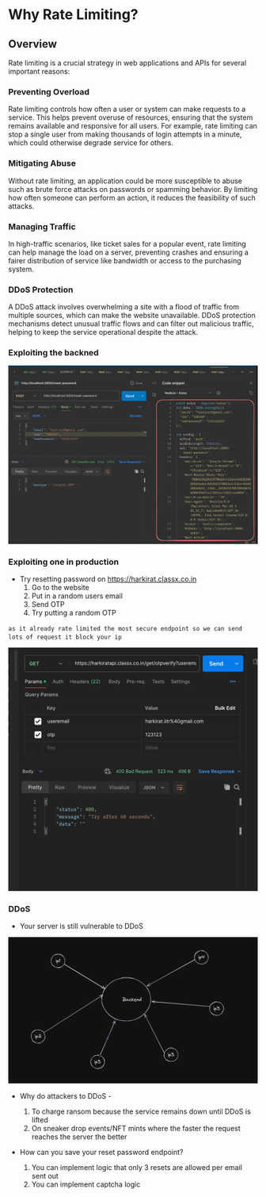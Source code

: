 # Why Rate Limiting?

## Overview

Rate limiting is a crucial strategy in web applications and APIs for several important reasons:

### Preventing Overload

Rate limiting controls how often a user or system can make requests to a service. This helps prevent overuse of resources, ensuring that the system remains available and responsive for all users. For example, rate limiting can stop a single user from making thousands of login attempts in a minute, which could otherwise degrade service for others.

### Mitigating Abuse

Without rate limiting, an application could be more susceptible to abuse such as brute force attacks on passwords or spamming behavior. By limiting how often someone can perform an action, it reduces the feasibility of such attacks.

### Managing Traffic

In high-traffic scenarios, like ticket sales for a popular event, rate limiting can help manage the load on a server, preventing crashes and ensuring a fairer distribution of service like bandwidth or access to the purchasing system.

### DDoS Protection

A DDoS attack involves overwhelming a site with a flood of traffic from multiple sources, which can make the website unavailable. DDoS protection mechanisms detect unusual traffic flows and can filter out malicious traffic, helping to keep the service operational despite the attack.

### Exploiting the backned

![image](./image/1.webp)

### Exploiting one in production

- Try resetting password on https://harkirat.classx.co.in
  1. Go to the website
  2. Put in a random users email
  3. Send OTP
  4. Try putting a random OTP

`as it already rate limited the most secure endpoint so we can send lots of request it block your ip`

![image](./image/2.webp)

### DDoS

- Your server is still vulnerable to DDoS

![image](./image/3.webp)

- Why do attackers to DDoS -

  1. To charge ransom because the service remains down until DDoS is lifted 
  2. On sneaker drop events/NFT mints where the faster the request reaches the server the better

- How can you save your reset password endpoint?

  1. You can implement logic that only 3 resets are allowed per email sent out
  2. You can implement captcha logic
